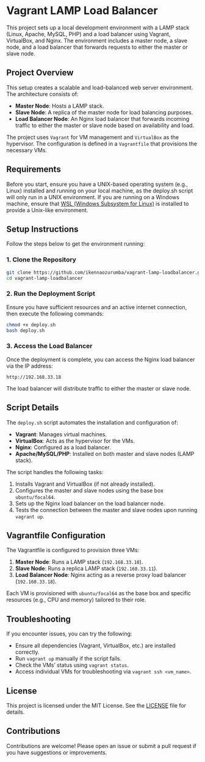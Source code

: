 # Vagrant LAMP Load Balancer

This project sets up a local development environment with a LAMP stack (Linux, Apache, MySQL, PHP) and a load balancer using Vagrant, VirtualBox, and Nginx. The environment includes a master node, a slave node, and a load balancer that forwards requests to either the master or slave node.

## Project Overview

This setup creates a scalable and load-balanced web server environment. The architecture consists of:

- **Master Node**: Hosts a LAMP stack.
- **Slave Node**: A replica of the master node for load balancing purposes.
- **Load Balancer Node**: An Nginx load balancer that forwards incoming traffic to either the master or slave node based on availability and load.

The project uses `Vagrant` for VM management and `VirtualBox` as the hypervisor. The configuration is defined in a `Vagrantfile` that provisions the necessary VMs.

## Requirements

Before you start, ensure you have a UNIX-based operating system (e.g., Linux) installed and running on your local machine, as the deploy.sh script will only run in a UNIX environment. 
If you are running on a Windows machine, ensure that [WSL (Windows Subsystem for Linux)](https://docs.microsoft.com/en-us/windows/wsl/install) is installed to provide a Unix-like environment.

## Setup Instructions

Follow the steps below to get the environment running:

### 1. Clone the Repository

```bash
git clone https://github.com/ikennaozurumba/vagrant-lamp-loadbalancer.git
cd vagrant-lamp-loadbalancer
```

### 2. Run the Deployment Script

Ensure you have sufficient resources and an active internet connection, then execute the following commands:

```bash
chmod +x deploy.sh
bash deploy.sh
```

### 3. Access the Load Balancer

Once the deployment is complete, you can access the Nginx load balancer via the IP address:

```
http://192.168.33.18
```

The load balancer will distribute traffic to either the master or slave node.

## Script Details

The `deploy.sh` script automates the installation and configuration of:

- **Vagrant**: Manages virtual machines.
- **VirtualBox**: Acts as the hypervisor for the VMs.
- **Nginx**: Configured as a load balancer.
- **Apache/MySQL/PHP**: Installed on both master and slave nodes (LAMP stack).

The script handles the following tasks:

1. Installs Vagrant and VirtualBox (if not already installed).
2. Configures the master and slave nodes using the base box `ubuntu/focal64`.
3. Sets up the Nginx load balancer on the load balancer node.
4. Tests the connection between the master and slave nodes upon running `vagrant up`.

## Vagrantfile Configuration

The Vagrantfile is configured to provision three VMs:

1. **Master Node**: Runs a LAMP stack (`192.168.33.10`).
2. **Slave Node**: Runs a replica LAMP stack (`192.168.33.11`).
3. **Load Balancer Node**: Nginx acting as a reverse proxy load balancer (`192.168.33.18`).

Each VM is provisioned with `ubuntu/focal64` as the base box and specific resources (e.g., CPU and memory) tailored to their role.

## Troubleshooting

If you encounter issues, you can try the following:

- Ensure all dependencies (Vagrant, VirtualBox, etc.) are installed correctly.
- Run `vagrant up` manually if the script fails.
- Check the VMs’ status using `vagrant status`.
- Access individual VMs for troubleshooting via `vagrant ssh <vm_name>`.

## License

This project is licensed under the MIT License. See the [LICENSE](LICENSE) file for details.

## Contributions

Contributions are welcome! Please open an issue or submit a pull request if you have suggestions or improvements.
